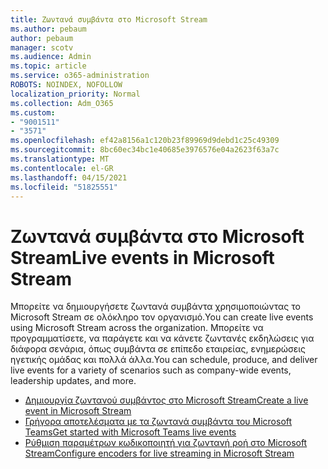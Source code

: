 ```yaml
---
title: Ζωντανά συμβάντα στο Microsoft Stream
ms.author: pebaum
author: pebaum
manager: scotv
ms.audience: Admin
ms.topic: article
ms.service: o365-administration
ROBOTS: NOINDEX, NOFOLLOW
localization_priority: Normal
ms.collection: Adm_O365
ms.custom:
- "9001511"
- "3571"
ms.openlocfilehash: ef42a8156a1c120b23f89969d9debd1c25c49309
ms.sourcegitcommit: 8bc60ec34bc1e40685e3976576e04a2623f63a7c
ms.translationtype: MT
ms.contentlocale: el-GR
ms.lasthandoff: 04/15/2021
ms.locfileid: "51825551"
---
```

# <a name="live-events-in-microsoft-stream"></a><span data-ttu-id="9aad1-102">Ζωντανά συμβάντα στο Microsoft Stream</span><span class="sxs-lookup"><span data-stu-id="9aad1-102">Live events in Microsoft Stream</span></span>

<span data-ttu-id="9aad1-103">Μπορείτε να δημιουργήσετε ζωντανά συμβάντα χρησιμοποιώντας το Microsoft Stream σε ολόκληρο τον οργανισμό.</span><span class="sxs-lookup"><span data-stu-id="9aad1-103">You can create live events using Microsoft Stream across the organization.</span></span> <span data-ttu-id="9aad1-104">Μπορείτε να προγραμματίσετε, να παράγετε και να κάνετε ζωντανές εκδηλώσεις για διάφορα σενάρια, όπως συμβάντα σε επίπεδο εταιρείας, ενημερώσεις ηγετικής ομάδας και πολλά άλλα.</span><span class="sxs-lookup"><span data-stu-id="9aad1-104">You can schedule, produce, and deliver live events for a variety of scenarios such as company-wide events, leadership updates, and more.</span></span>

- [<span data-ttu-id="9aad1-105">Δημιουργία ζωντανού συμβάντος στο Microsoft Stream</span><span class="sxs-lookup"><span data-stu-id="9aad1-105">Create a live event in Microsoft Stream</span></span>](https://docs.microsoft.com/stream/live-create-event)
- [<span data-ttu-id="9aad1-106">Γρήγορα αποτελέσματα με τα ζωντανά συμβάντα του Microsoft Teams</span><span class="sxs-lookup"><span data-stu-id="9aad1-106">Get started with Microsoft Teams live events</span></span>](https://support.office.com/article/get-started-with-microsoft-teams-live-events-d077fec2-a058-483e-9ab5-1494afda578a)
- [<span data-ttu-id="9aad1-107">Ρύθμιση παραμέτρων κωδικοποιητή για ζωντανή ροή στο Microsoft Stream</span><span class="sxs-lookup"><span data-stu-id="9aad1-107">Configure encoders for live streaming in Microsoft Stream</span></span>](https://docs.microsoft.com/stream/live-encoder-setup)
